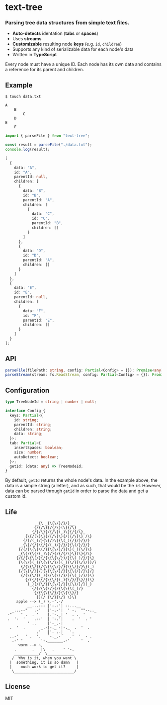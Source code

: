 # text-tree

### Parsing tree data structures from simple text files.

- **Auto-detects** identation (**tabs** or **spaces**)
- Uses **streams**
- **Customizable** resulting node **keys** (e.g. `id`, `children`)
- Supports any kind of serializable data for each node's data
- Written in **TypeScript**

Every node must have a unique ID. Each node has its own data and contains a reference for its parent and children.

## Example

```
$ touch data.txt

A
    B
        C
    D
E
    F
```

```ts
import { parseFile } from "text-tree";

const result = parseFile("./data.txt");
console.log(result);

[
  {
    data: "A",
    id: "A",
    parentId: null,
    children: [
      {
        data: "B",
        id: "B",
        parentId: "A",
        children: [
          {
            data: "C",
            id: "C",
            parentId: "B",
            children: []
          }
        ]
      },
      {
        data: "D",
        id: "D",
        parentId: "A",
        children: []
      }
    ]
  },
  {
    data: "E",
    id: "E",
    parentId: null,
    children: [
      {
        data: "F",
        id: "F",
        parentId: "E",
        children: []
      }
    ]
  }
];
```

## API

```ts
parseFile(filePath: string, config: Partial<Config> = {}): Promise<any[]>
parseStream(stream: fs.ReadStream, config: Partial<Config> = {}): Promise<any[]>
```

## Configuration

```ts
type TreeNodeId = string | number | null;

interface Config {
  keys: Partial<{
    id: string;
    parentId: string;
    children: string;
    data: string;
  }>;
  tab: Partial<{
    insertSpaces: boolean;
    size: number;
    autoDetect: boolean;
  }>;
  getId: (data: any) => TreeNodeId;
}
```

By default, `getId` returns the whole node's data. In the example above, the data is a simple string (a letter), and as such, that would be the `id`. However, data can be parsed through `getId` in order to parse the data and get a custom id.

## Life

```
              _{\ _{\{\/}/}/}__
             {/{/\}{/{/\}(\}{/\} _
            {/{/\}{/{/\}(_)\}{/{/\}_
         {\{/(\}\}{/{/\}\}{/){/\}\} /\}
        {/{/(_)/}{\{/)\}{\(_){/}/}/}/}
       _{\{/{/{\{/{/(_)/}/}/}{\(/}/}/}
      {/{/{\{\{\(/}{\{\/}/}{\}(_){\/}\}
      _{\{/{\{/(_)\}/}{/{/{/\}\})\}{/\}
     {/{/{\{\(/}{/{\{\{\/})/}{\(_)/}/}\}
      {\{\/}(_){\{\{\/}/}(_){\/}{\/}/})/}
       {/{\{\/}{/{\{\{\/}/}{\{\/}/}\}(_)
      {/{\{\/}{/){\{\{\/}/}{\{\(/}/}\}/}
       {/{\{\/}(_){\{\{\(/}/}{\(_)/}/}\}
         {/({/{\{/{\{\/}(_){\/}/}\}/}(\}
          (_){/{\/}{\{\/}/}{\{\)/}/}(_)
            {/{/{\{\/}{/{\{\{\(_)/}
             {/{\{\{\/}/}{\{\\}/}
              {){/ {\/}{\/} \}\}
     apple --> (_) \.-'.-/
          __...--- |'-.-'| --...__
   _...--"   .-'   |'-.-'|  ' -.  ""--.._
 -"    ' .  . '    |.'-._| '  . .  '
 .  '-  '    .--'  | '-.'|    .  '  . '
          ' ..     |'-_.-|
  .  '  .       _.-|-._ -|-._  .  '  .
              .'   |'- .-|   '.
  ..-'   ' .  '.   `-._.-´   .'  '  - .
   .-' '        '-._______.-'     '  .
      worm --> ~,
    .       .   |\   .    ' '-.
    ___________/  \____________
   /  Why is it, when you want \
  |  something, it is so damn   |
  |    much work to get it?     |
   \___________________________/
```

## License

MIT
